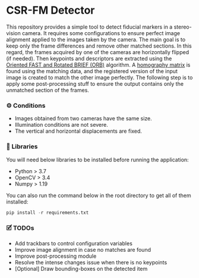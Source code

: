 # CSR-FM Detector

This repository provides a simple tool to detect fiducial markers in a stereo-vision camera. It requires some configurations to ensure perfect image alignment applied to the images taken by the camera. The main goal is to keep only the frame differences and remove other matched sections. In this regard, the frames acquired by one of the cameras are horizontally flipped (if needed). Then keypoints and descriptors are extracted using the [Oriented FAST and Rotated BRIEF (ORB)](https://docs.opencv.org/4.x/d1/d89/tutorial_py_orb.html "Oriented FAST and Rotated BRIEF (ORB)") algorithm. A [homography matrix](https://docs.opencv.org/4.x/d1/de0/tutorial_py_feature_homography.html "homography matrix") is found using the matching data, and the registered version of the input image is created to match the other image perfectly. The following step is to apply some post-processing stuff to ensure the output contains only the unmatched section of the frames.

### ⚙️ Conditions

- Images obtained from two cameras have the same size.
- Illumination conditions are not severe.
- The vertical and horizontal displacements are fixed.

### 🚀 Libraries

You will need below libraries to be installed before running the application:

- Python > 3.7
- OpenCV > 3.4
- Numpy > 1.19

You can also run the command below in the root directory to get all of them installed:

```python
pip install -r requirements.txt
```

### 🗹 TODOs

- Add trackbars to control configuration variables
- Improve image alignment in case no matches are found
- Improve post-processing module
- Resolve the intense changes issue when there is no keypoints
- [Optional] Draw bounding-boxes on the detected item
